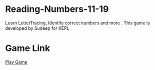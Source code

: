 # Reading-Numbers-11-19
 Learn LetterTracing, Identify correct numbers and more . This game is developed by Sudeep for KEPL
# Game Link
[Play Game](https://learning-and-design.github.io/Reading-Numbers-11-19/web/V1)